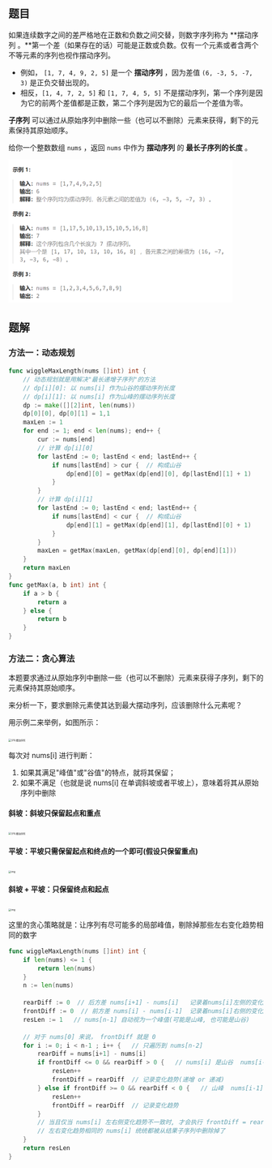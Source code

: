 ## 题目

如果连续数字之间的差严格地在正数和负数之间交替，则数字序列称为 **摆动序列 。**第一个差（如果存在的话）可能是正数或负数。仅有一个元素或者含两个不等元素的序列也视作摆动序列。

- 例如， `[1, 7, 4, 9, 2, 5]` 是一个 **摆动序列** ，因为差值 `(6, -3, 5, -7, 3)` 是正负交替出现的。
- 相反，`[1, 4, 7, 2, 5]` 和 `[1, 7, 4, 5, 5]` 不是摆动序列，第一个序列是因为它的前两个差值都是正数，第二个序列是因为它的最后一个差值为零。

**子序列** 可以通过从原始序列中删除一些（也可以不删除）元素来获得，剩下的元素保持其原始顺序。

给你一个整数数组 `nums` ，返回 `nums` 中作为 **摆动序列** 的 **最长子序列的长度** 。

<img src="1-376.摆动序列.assets/image-20240226204442205.png" alt="image-20240226204442205" style="zoom:50%;" />

## 题解

### 方法一：动态规划

```go
func wiggleMaxLength(nums []int) int {
    // 动态规划就是用解决"最长递增子序列"的方法
    // dp[i][0]: 以 nums[i] 作为山谷的摆动序列长度
    // dp[i][1]: 以 nums[i] 作为山峰的摆动序列长度
    dp := make([][2]int, len(nums))
    dp[0][0], dp[0][1] = 1,1
    maxLen := 1
    for end := 1; end < len(nums); end++ {
        cur := nums[end]
        // 计算 dp[i][0]
        for lastEnd := 0; lastEnd < end; lastEnd++ {
            if nums[lastEnd] > cur {  // 构成山谷
                dp[end][0] = getMax(dp[end][0], dp[lastEnd][1] + 1)
            }
        }
        // 计算 dp[i][1]
        for lastEnd := 0; lastEnd < end; lastEnd++ {
            if nums[lastEnd] < cur {  // 构成山谷
                dp[end][1] = getMax(dp[end][1], dp[lastEnd][0] + 1)
            }
        }
        maxLen = getMax(maxLen, getMax(dp[end][0], dp[end][1]))
    }
    return maxLen
}
func getMax(a, b int) int {
    if a > b {
        return a
    } else {
        return b
    }
}
```

### 方法二：贪心算法

本题要求通过从原始序列中删除一些（也可以不删除）元素来获得子序列，剩下的元素保持其原始顺序。

来分析一下，要求删除元素使其达到最大摆动序列，应该删除什么元素呢？

用示例二来举例，如图所示：

<img src="https://code-thinking-1253855093.file.myqcloud.com/pics/20201124174327597.png" alt="376.摆动序列" style="zoom: 33%;" />

每次对 nums[i] 进行判断：

1. 如果其满足"峰值"或"谷值"的特点，就将其保留；
2. 如果不满足（也就是说 nums[i] 在单调斜坡或者平坡上），意味着将其从原始序列中删除

#### 斜坡：斜坡只保留起点和重点

<img src="https://code-thinking-1253855093.file.myqcloud.com/pics/20201124174327597.png" alt="376.摆动序列" style="zoom:33%;" />

#### 平坡：平坡只需保留起点和终点的一个即可(假设只保留重点)

<img src="https://code-thinking-1253855093.file.myqcloud.com/pics/20230106170449.png" alt="img" style="zoom:33%;" />

#### 斜坡 + 平坡：只保留终点和起点

<img src="https://code-thinking-1253855093.file.myqcloud.com/pics/20230108171505.png" alt="img" style="zoom:33%;" />

这里的贪心策略就是：让序列有尽可能多的局部峰值，剔除掉那些左右变化趋势相同的数字

```go
func wiggleMaxLength(nums []int) int {
    if len(nums) <= 1 {
        return len(nums)
    }
    n := len(nums)

    rearDiff := 0  // 后方差 nums[i+1] - nums[i]   记录着nums[i]左侧的变化趋势
    frontDiff := 0  // 前方差 nums[i] - nums[i-1]  记录着nums[i]右侧的变化趋势
    resLen := 1   // nums[n-1] 自动视为一个峰值(可能是山峰, 也可能是山谷)

    // 对于 nums[0] 来说， frontDiff 就是 0
    for i := 0; i < n-1 ; i++ {   // 只遍历到 nums[n-2]
        rearDiff = nums[i+1] - nums[i]
        if frontDiff <= 0 && rearDiff > 0 {   // nums[i] 是山谷  nums[i-1] >= nums[i] < nums[i+1]
            resLen++
            frontDiff = rearDiff  // 记录变化趋势(递增 or 递减)
        } else if frontDiff >= 0 && rearDiff < 0 {   // 山峰  nums[i-1] <= nums[i] > nums[i+1]
            resLen++
            frontDiff = rearDiff  // 记录变化趋势
        }
        // 当且仅当 nums[i] 左右侧变化趋势不一致时, 才会执行 frontDiff = rearDiff
        // 左右变化趋势相同的 nums[i] 统统都被从结果子序列中删除掉了
    }
    return resLen
}
```


